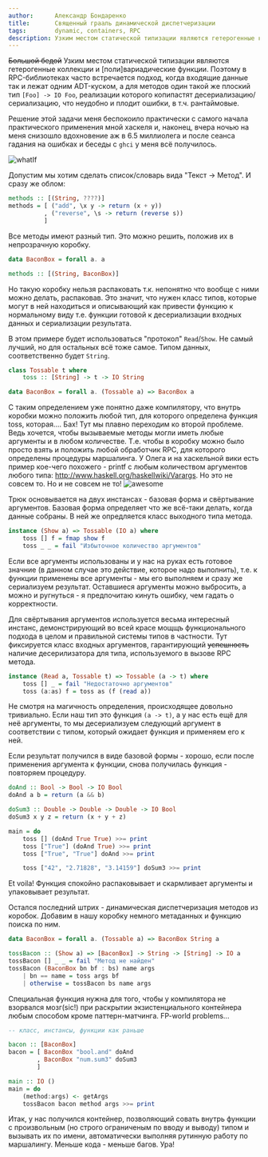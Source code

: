 ```yaml
---
author:      Александр Бондаренко
title:       Священный грааль динамической диспетчеризации
tags:        dynamic, containers, RPC
description: Узким местом статической типизации являются гетерогенные коллекции и [поли]вариадические функции. Поэтому в RPC-библиотеках часто встречается подход, когда входящие данные так и лежат одним ADT-куском, а для методов один такой же плоский тип `[Foo] -> IO Foo`, реализации которого копипастят десериализацию/сериализацию, что неудобно и плодит ошибки, в т.ч. рантаймовые.
---
```

   
<s>Большой бедой</s> Узким местом статической типизации являются гетерогенные коллекции и [поли]вариадические функции. Поэтому в RPC-библиотеках часто встречается подход, когда входящие данные так и лежат одним ADT-куском, а для методов один такой же плоский тип `[Foo] -> IO Foo`, реализации которого копипастят десериализацию/сериализацию, что неудобно и плодит ошибки, в т.ч. рантаймовые.

Решение этой задачи меня беспокоило практически с самого начала практического применения мной хаскеля и, наконец, вчера ночью на меня снизошло вдохновение аж в 6.5 миллиолега и после сеанса гадания на ошибках и беседы с `ghci` у меня всё получилось.

![whatIf](https://i.imgur.com/0zYSSRg.jpg)

Допустим мы хотим сделать список/словарь вида "Текст -> Метод". И сразу же облом:

```haskell
methods :: [(String, ????)]
methods = [ ("add", \x y -> return (x + y))
          , ("reverse", \s -> return (reverse s))
          ]
```

Все методы имеют разный тип. Это можно решить, положив их в непрозрачную коробку.

```haskell
data BaconBox = forall a. a

methods :: [(String, BaconBox)]
```

Но такую коробку нельзя распаковать т.к. непонятно что вообще с ними можно делать, распаковав. Это значит, что нужен класс типов, которые могут в ней находиться и описывающий как привести функцию к нормальному виду т.е. функции готовой к десериализации входных данных и сериализации результата.

В этом примере будет использоваться "протокол" `Read`/`Show`. Не самый лучший, но для остальных всё тоже самое. Типом данных, соответственно будет `String`.

```haskell
class Tossable t where
    toss :: [String] -> t -> IO String

data BaconBox = forall a. (Tossable a) => BaconBox a
```

С таким определением уже понятно даже компилятору, что внутрь коробки можно положить любой тип, для которого определена функция toss, которая.... Бах! Тут мы плавно переходим ко второй проблеме. Ведь хочется, чтобы вызываемые методы могли иметь любые аргументы и в любом количестве. Т.е. чтобы в коробку можно было просто взять и положить любой обработчик RPC, для которого определены процедуры маршалинга.
У Олега и на хаскельной вики есть пример кое-чего похожего - printf с любым количеством аргументов любого типа: http://www.haskell.org/haskellwiki/Varargs. Но это не совсем то. Но и не совсем не то! ![awesome](https://i.imgur.com/Hpo7n9A.gif)

Трюк основывается на двух инстансах - базовая форма и свёртывание аргументов.
Базовая форма определяет что же всё-таки делать, когда данные собраны. В ней же опредляется класс выходного типа метода.

```haskell
instance (Show a) => Tossable (IO a) where
    toss [] f = fmap show f
    toss _ _ = fail "Избыточное количество аргументов"
```

Если все аргументы использованы и у нас на руках есть готовое значние (в данном случае это действие, которое надо выполнить), т.е. к функции применены все аргументы - мы его выполняем и сразу же сериализуем результат. Оставшиеся аргументы можно выбросить, а можно и ругнуться - я предпочитаю кинуть ошибку, чем гадать о корректности.

Для свёртывания аргументов используется весьма интересный инстанс, демонстрирующий во всей красе мощщъ функционального подхода в целом и правильной системы типов в частности. Тут фиксируется класс входных аргументов, гарантирующий <s>успешность</s> наличие десерилизатора для типа, используемого в вызове RPC метода.

```haskell
instance (Read a, Tossable t) => Tossable (a -> t) where
    toss [] _ = fail "Недостаточно аргументов"
    toss (a:as) f = toss as (f (read a))
```

Не смотря на магичность определения, происходящее довольно тривиально. Если наш тип это функция `(a -> t)`, а у нас есть ещё для неё аргументы, то мы десериализуем следующий аргумент в соответствии с типом, который ожидает функция и применяем его к ней.

Если результат получился в виде базовой формы - хорошо, если после применения аргумента к функции, снова получилась функция - повторяем процедуру.

```haskell
doAnd :: Bool -> Bool -> IO Bool
doAnd a b = return (a && b)

doSum3 :: Double -> Double -> Double -> IO Bool
doSum3 x y z = return (x + y + z)

main = do
    toss [] (doAnd True True) >>= print
    toss ["True"] (doAnd True) >>= print
    toss ["True", "True"] doAnd >>= print

    toss ["42", "2.71828", "3.14159"] doSum3 >>= print 
```

Et voila! Функция спокойно распаковывает и скармливает аргументы и упаковывает результат.

Остался последний штрих - динамическая диспетчеризация методов из коробок.
Добавим в нашу коробку немного метаданных и функцию поиска по ним.

```haskell
data BaconBox = forall a. (Tossable a) => BaconBox String a

tossBacon :: (Show a) => [BaconBox] -> String -> [String] -> IO a
tossBacon [] _ _ = fail "Метод не найден"
tossBacon (BaconBox bn bf : bs) name args
    | bn == name = toss args bf
    | otherwise = tossBacon bs name args
```

Специальная функция нужна для того, чтобы у компилятора не взорвался мозг(sic!) при раскрытии экзистенциального контейнера любым способом кроме паттерн-матчинга. FP-world problems...

```haskell
-- класс, инстансы, функции как раньше

bacon :: [BaconBox]
bacon = [ BaconBox "bool.and" doAnd
        , BaconBox "num.sum3" doSum3
        ]

main :: IO ()
main = do
    (method:args) <- getArgs
    tossBacon bacon method args >>= print
```

Итак, у нас получился контейнер, позволяющий совать внутрь функции с произвольным (но строго ограниченым по вводу и выводу) типом и вызывать их по имени, автоматически выполняя рутинную работу по маршалингу. Меньше кода - меньше багов. Ура!
